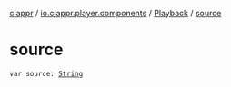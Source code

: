 [clappr](../../index.md) / [io.clappr.player.components](../index.md) / [Playback](index.md) / [source](./source.md)

# source

`var source: `[`String`](https://kotlinlang.org/api/latest/jvm/stdlib/kotlin/-string/index.html)